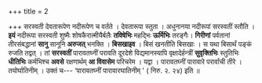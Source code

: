 +++
title = 2

+++
सरस्वती देवतारूपेण नदीरूपेण च वर्तते । देवतारूपा स्तुता । अधुनानया नदीरूपां सरस्वतीं स्तौति । **इयं** नदीरूपा सरस्वती शुष्मैः शोषकैरात्मीयैर्बलैः **तविषेभिः** महद्भिः **ऊर्मिभिः** तरङ्गैः।  **गिरीणां** पर्वतानां तीरसंबद्धानां **सानु** सानूनि **अरुजत्** भनक्ति । **बिसखाइव** । बिसं खनतीति बिसखाः । स यथा बिसार्थं पङ्कं रुजति तद्वत् । तां **सरस्वतीं** पारावतघ्नीं परावति दूरदेशे विद्यमानस्यापि वृक्षादेर्हन्त्रीं **सुवृक्तिभिः** स्तुतिभिः **धीतिभिः** कर्मभिश्च **अवसे** रक्षणार्थम् **आ** **विवासेम** परिचरेम । यद्वा । पारावतघ्नीं पारावारे परार्वाची तीरे । तयोर्घातिनीम् । उक्तं च--- ‘पारावतघ्नीं पारावारघातिनीम् ' ( निरु. २. २४) इति ॥